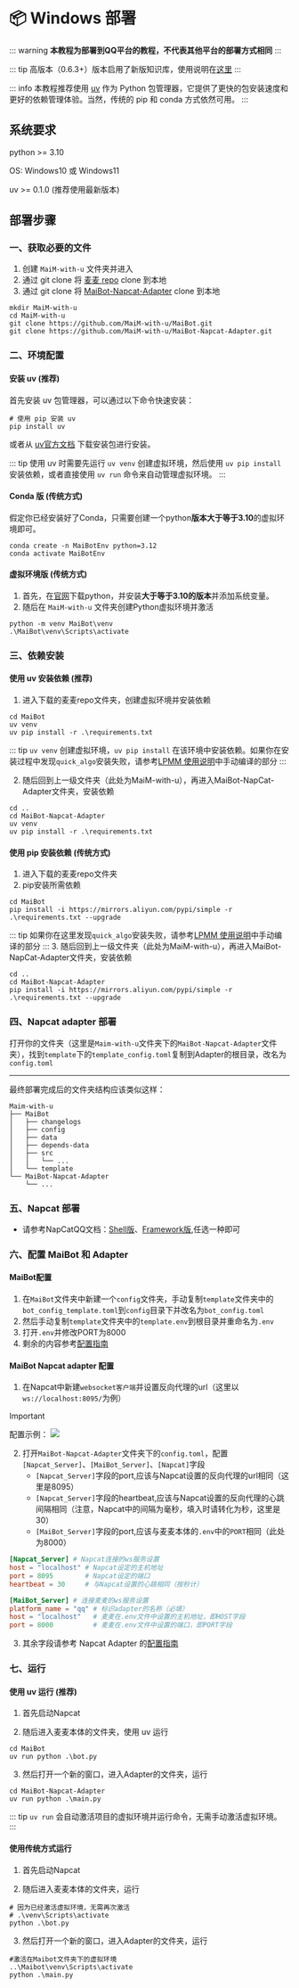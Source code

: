 # 📦 Windows 部署

::: warning
**本教程为部署到QQ平台的教程，不代表其他平台的部署方式相同**
:::

::: tip
高版本（0.6.3+）版本启用了新版知识库，使用说明在[这里](/manual/usage/lpmm)
:::

::: info
本教程推荐使用 [uv](https://docs.astral.sh/uv/) 作为 Python 包管理器，它提供了更快的包安装速度和更好的依赖管理体验。当然，传统的 pip 和 conda 方式依然可用。
:::

## 系统要求
python >= 3.10

OS: Windows10 或 Windows11

uv >= 0.1.0 (推荐使用最新版本)

## 部署步骤

### 一、获取必要的文件

1. 创建 `MaiM-with-u` 文件夹并进入
2. 通过 git clone 将 [麦麦 repo](https://github.com/MaiM-with-u/MaiBot) clone 到本地
3. 通过 git clone 将 [MaiBot-Napcat-Adapter](https://github.com/MaiM-with-u/MaiBot-Napcat-Adapter) clone 到本地
```shell
mkdir MaiM-with-u
cd MaiM-with-u
git clone https://github.com/MaiM-with-u/MaiBot.git
git clone https://github.com/MaiM-with-u/MaiBot-Napcat-Adapter.git

```

### 二、环境配置

#### 安装 uv (推荐)

首先安装 uv 包管理器，可以通过以下命令快速安装：
```shell
# 使用 pip 安装 uv
pip install uv
```
或者从 [uv官方文档](https://docs.astral.sh/uv/getting-started/installation/) 下载安装包进行安装。

::: tip
使用 uv 时需要先运行 `uv venv` 创建虚拟环境，然后使用 `uv pip install` 安装依赖，或者直接使用 `uv run` 命令来自动管理虚拟环境。
:::

#### Conda 版 (传统方式)

假定你已经安装好了Conda，只需要创建一个python**版本大于等于3.10**的虚拟环境即可。
```shell
conda create -n MaiBotEnv python=3.12
conda activate MaiBotEnv
```

#### 虚拟环境版 (传统方式)

1. 首先，在[官网](https://www.python.org/)下载python，并安装**大于等于3.10的版本**并添加系统变量。  
2. 随后在 `MaiM-with-u` 文件夹创建Python虚拟环境并激活
```shell
python -m venv MaiBot\venv
.\MaiBot\venv\Scripts\activate
```

### 三、依赖安装

#### 使用 uv 安装依赖 (推荐)

1. 进入下载的麦麦repo文件夹，创建虚拟环境并安装依赖
```shell
cd MaiBot
uv venv
uv pip install -r .\requirements.txt
```
::: tip
`uv venv` 创建虚拟环境，`uv pip install` 在该环境中安装依赖。如果你在安装过程中发现`quick_algo`安装失败，请参考[LPMM 使用说明](/manual/usage/lpmm)中手动编译的部分
:::

2. 随后回到上一级文件夹（此处为MaiM-with-u），再进入MaiBot-NapCat-Adapter文件夹，安装依赖
```shell
cd ..
cd MaiBot-Napcat-Adapter
uv venv
uv pip install -r .\requirements.txt
```

#### 使用 pip 安装依赖 (传统方式)

1. 进入下载的麦麦repo文件夹
2. pip安装所需依赖
```shell
cd MaiBot
pip install -i https://mirrors.aliyun.com/pypi/simple -r .\requirements.txt --upgrade
```
::: tip
如果你在这里发现`quick_algo`安装失败，请参考[LPMM 使用说明](/manual/usage/lpmm)中手动编译的部分
:::
3. 随后回到上一级文件夹（此处为MaiM-with-u），再进入MaiBot-NapCat-Adapter文件夹，安装依赖
```shell
cd ..
cd MaiBot-Napcat-Adapter
pip install -i https://mirrors.aliyun.com/pypi/simple -r .\requirements.txt --upgrade
```
### 四、Napcat adapter 部署

打开你的文件夹（这里是`Maim-with-u`文件夹下的`MaiBot-Napcat-Adapter`文件夹），找到`template`下的`template_config.toml`复制到Adapter的根目录，改名为`config.toml`

<hr class="custom_hr"/>

最终部署完成后的文件夹结构应该类似这样：
```
Maim-with-u
├── MaiBot
│   ├── changelogs
│   ├── config
│   ├── data
│   ├── depends-data
│   ├── src
│   │   └── ...
│   └── template
└── MaiBot-Napcat-Adapter
    └── ...
```

### 五、Napcat 部署

- 请参考NapCatQQ文档：[Shell版](https://www.napcat.wiki/guide/boot/Shell)、[Framework版](https://www.napcat.wiki/guide/boot/Framework),任选一种即可

### 六、配置 MaiBot 和 Adapter

#### MaiBot配置
1. 在`MaiBot`文件夹中新建一个`config`文件夹，手动复制`template`文件夹中的`bot_config_template.toml`到`config`目录下并改名为`bot_config.toml`
2. 然后手动复制`template`文件夹中的`template.env`到根目录并重命名为`.env`
3. 打开`.env`并修改PORT为8000
4. 剩余的内容参考[配置指南](/manual/configuration/index)

#### MaiBot Napcat adapter 配置

1. 在Napcat中新建`websocket客户端`并设置反向代理的url（这里以`ws://localhost:8095/`为例）
> [!IMPORTANT]
> 配置示例：
> ![](/images/napcat_websockets_client.png)
2. 打开`MaiBot-Napcat-Adapter`文件夹下的`config.toml`，配置`[Napcat_Server]`、`[MaiBot_Server]`、`[Napcat]`字段
    - `[Napcat_Server]`字段的port,应该与Napcat设置的反向代理的url相同（这里是8095）
    - `[Napcat_Server]`字段的heartbeat,应该与Napcat设置的反向代理的心跳间隔相同（注意，Napcat中的间隔为毫秒，填入时请转化为秒，这里是30）
    - `[MaiBot_Server]`字段的port,应该与麦麦本体的`.env`中的`PORT`相同（此处为8000）
```toml
[Napcat_Server] # Napcat连接的ws服务设置
host = "localhost" # Napcat设定的主机地址
port = 8095        # Napcat设定的端口
heartbeat = 30     # 与Napcat设置的心跳相同（按秒计）

[MaiBot_Server] # 连接麦麦的ws服务设置
platform_name = "qq" # 标识adapter的名称（必填）
host = "localhost"   # 麦麦在.env文件中设置的主机地址，即HOST字段
port = 8000          # 麦麦在.env文件中设置的端口，即PORT字段
```
3. 其余字段请参考 Napcat Adapter 的[配置指南](/manual/adapters/napcat)

### 七、运行

#### 使用 uv 运行 (推荐)

1. 首先启动Napcat

2. 随后进入麦麦本体的文件夹，使用 uv 运行
```shell
cd MaiBot
uv run python .\bot.py
```
3. 然后打开一个新的窗口，进入Adapter的文件夹，运行
```shell
cd MaiBot-Napcat-Adapter
uv run python .\main.py
```

::: tip
`uv run` 会自动激活项目的虚拟环境并运行命令，无需手动激活虚拟环境。
:::

#### 使用传统方式运行

1. 首先启动Napcat

2. 随后进入麦麦本体的文件夹，运行
```shell
# 因为已经激活虚拟环境，无需再次激活
# .\venv\Scripts\activate
python .\bot.py
```
3. 然后打开一个新的窗口，进入Adapter的文件夹，运行
```shell
#激活在Maibot文件夹下的虚拟环境
..\Maibot\venv\Scripts\activate
python .\main.py
```
